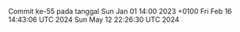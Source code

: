 Commit ke-55 pada tanggal Sun Jan 01 14:00 2023 +0100
Fri Feb 16 14:43:06 UTC 2024
Sun May 12 22:26:30 UTC 2024
